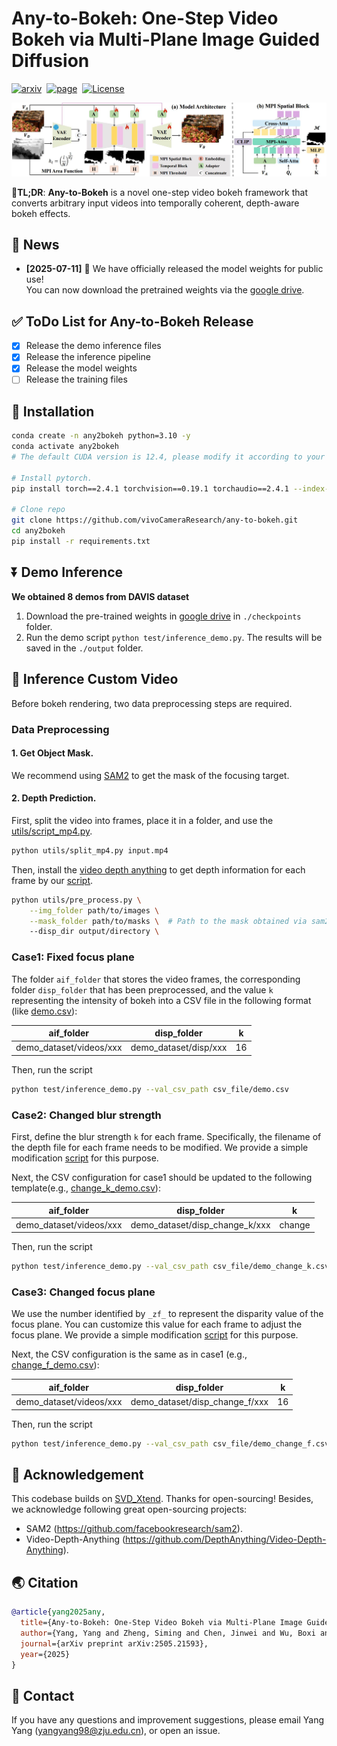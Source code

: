 # Any-to-Bokeh: One-Step Video Bokeh via Multi-Plane Image Guided Diffusion

<a href="https://arxiv.org/abs/2505.21593"><img src='https://img.shields.io/badge/arXiv-2501.11325-red?style=flat&logo=arXiv&logoColor=red' alt='arxiv'></a>&nbsp;
<a href="https://vivocameraresearch.github.io/any2bokeh/"><img src='https://img.shields.io/badge/Project-Page-Green' alt='page'></a>&nbsp;
<a href="http://www.apache.org/licenses/LICENSE-2.0"><img src='https://img.shields.io/badge/License-CC BY--NC--SA--4.0-lightgreen?style=flat&logo=Lisence' alt='License'></a><br>

![overview](assets/method.png)
<p>
      📖<strong>TL;DR</strong>: <strong>Any-to-Bokeh</strong> is a novel one-step video bokeh framework that converts arbitrary input videos into temporally coherent, depth-aware bokeh effects.
</p>

## 📢 News

- **[2025-07-11]** 🎉 We have officially released the model weights for public use!  
  You can now download the pretrained weights via the [google drive](https://drive.google.com/file/d/11UQcR7-GJtobPNKlF3f-q97xYX9pyEXb/view?usp=sharing).  

## ✅ ToDo List for Any-to-Bokeh Release

- [x] Release the demo inference files
- [x] Release the inference pipeline
- [x] Release the model weights
- [ ] Release the training files

## :wrench: Installation

```bash
conda create -n any2bokeh python=3.10 -y
conda activate any2bokeh
# The default CUDA version is 12.4, please modify it according to your configuration.

# Install pytorch. 
pip install torch==2.4.1 torchvision==0.19.1 torchaudio==2.4.1 --index-url https://download.pytorch.org/whl/cu124

# Clone repo
git clone https://github.com/vivoCameraResearch/any-to-bokeh.git
cd any2bokeh
pip install -r requirements.txt
```

## ⏬ Demo Inference 
**We obtained 8 demos from DAVIS dataset**

1. Download the pre-trained weights in [google drive](https://drive.google.com/file/d/11UQcR7-GJtobPNKlF3f-q97xYX9pyEXb/view?usp=sharing) in ```./checkpoints``` folder.
2. Run the demo script ```python test/inference_demo.py```. The results will be saved in the ```./output``` folder.

## :runner: Inference Custom Video
Before bokeh rendering, two data preprocessing steps are required.

### Data Preprocessing

#### 1. Get Object Mask.
We recommend using [SAM2](https://github.com/facebookresearch/sam2) to get the mask of the focusing target.

#### 2. Depth Prediction.
First, split the video into frames, place it in a folder, and use the [utils/script_mp4.py](utils/split_mp4.py).
```bash
python utils/split_mp4.py input.mp4
```

Then, install the [video depth anything](https://github.com/DepthAnything/Video-Depth-Anything) to get depth information for each frame by our [script](utils/pre_process.py). 
```bash
python utils/pre_process.py \
    --img_folder path/to/images \
    --mask_folder path/to/masks \  # Path to the mask obtained via sam2
    --disp_dir output/directory \
```

### Case1: Fixed focus plane
The folder ```aif_folder``` that stores the video frames, the corresponding folder ```disp_folder``` that has been preprocessed, and the value ```k``` representing the intensity of bokeh into a CSV file in the following format (like [demo.csv](csv_file/demo.csv)):

| aif_folder                    | disp_folder                     | k  |
|-------------------------------|---------------------------------|----|
| demo_dataset/videos/xxx | demo_dataset/disp/xxx    | 16 |

Then, run the script 
```bash
python test/inference_demo.py --val_csv_path csv_file/demo.csv
```

### Case2: Changed blur strength
First, define the blur strength ```k``` for each frame. Specifically, the filename of the depth file for each frame needs to be modified. We provide a simple modification [script](utils/customize_k.py) for this purpose.

Next, the CSV configuration for case1 should be updated to the following template(e.g., [change_k_demo.csv](csv_file/demo_change_k.csv)):

| aif_folder                    | disp_folder                     | k  |
|-------------------------------|---------------------------------|----|
| demo_dataset/videos/xxx | demo_dataset/disp_change_k/xxx    | change |

Then, run the script
```bash
python test/inference_demo.py --val_csv_path csv_file/demo_change_k.csv
```

### Case3: Changed focus plane
We use the number identified by ```_zf_``` to represent the disparity value of the focus plane. You can customize this value for each frame to adjust the focus plane. We provide a simple modification [script](utils/customize_f.py) for this purpose. 

Next, the CSV configuration is the same as in case1 (e.g., [change_f_demo.csv](csv_file/demo_change_f.csv)):

| aif_folder                    | disp_folder                     | k  |
|-------------------------------|---------------------------------|----|
| demo_dataset/videos/xxx | demo_dataset/disp_change_f/xxx    | 16 |

Then, run the script
```bash
python test/inference_demo.py --val_csv_path csv_file/demo_change_f.csv
```

## 📜 Acknowledgement
This codebase builds on [SVD_Xtend](https://github.com/pixeli99/SVD_Xtend). Thanks for open-sourcing! Besides, we acknowledge following great open-sourcing projects:
- SAM2 (https://github.com/facebookresearch/sam2).
- Video-Depth-Anything (https://github.com/DepthAnything/Video-Depth-Anything).


## 🌏 Citation

```bibtex
@article{yang2025any,
  title={Any-to-Bokeh: One-Step Video Bokeh via Multi-Plane Image Guided Diffusion},
  author={Yang, Yang and Zheng, Siming and Chen, Jinwei and Wu, Boxi and He, Xiaofei and Cai, Deng and Li, Bo and Jiang, Peng-Tao},
  journal={arXiv preprint arXiv:2505.21593},
  year={2025}
}
```

## 📧 Contact

If you have any questions and improvement suggestions, please email Yang Yang (yangyang98@zju.edu.cn), or open an issue.
